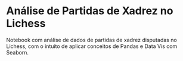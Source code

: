 # Análise de Partidas de Xadrez no Lichess
Notebook com análise de dados de partidas de xadrez disputadas no Lichess, com o intuito de aplicar conceitos de Pandas e Data Vis com Seaborn.
